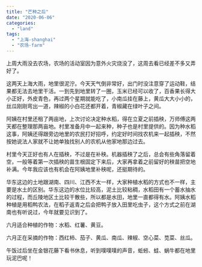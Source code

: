 ```yaml
---
title: "芒种之后"
date: "2020-06-06"
categories: 
  - "land"
tags: 
  - "上海-shanghai"
  - "农场-farm"
---
```


上周大雨没去农场，农场的活动室因为意外火灾烧没了，这周去看已经差不多又弄好了。  
  
这两天上海大雨，地里很泥泞。今天天气倒非常好，出门时没注意穿了运动鞋，结果都无法去地里干活。一到先到地里转了一圈，玉米已经可以收了，百香果长得大小正好，外皮青色，再过两个星期就能吃了，小南瓜挂在藤上，黄瓜大大小小的，丝瓜刚刚弯出一道，辣椒的小白花还都开着，青椒藏在绿叶子之间。  
  
阿姨在村里还租了两亩地，上次讨论决定种水稻，得在立夏之前插秧，万师傅这两天都在整理那两亩地。村里准备月中一起来种，种子也是村里提供的。因为种水稻这事，阿姨还得跟旁边地里的农民打好招呼，约定好时间找农机来一起插秧，不然按她说法人家就不让她单独找别人的农机从他家地那边过去。  
  
村里今天正好也有人在插秧，不过是在补秧。机器插秧了之后，总会有些角落留着空，一般等着第一次插秧的苗生根固定下来后，大家再拿着之前留好的秧苗把空地补满。今年我应该也有机会在阿姨地里补秧呢，还挺期待的。  
  
华东这边的土地跟湖南、四川、江西不太一样，大家种植水稻的方式也不一样，主要是水土的区别。华东这边的水位比较高，泥土比较粘稠，水稻田有一个蓄水抽水的过程，而丘陵地区土比较干散些，所以都是水田，地里一直都得有水。阿姨水稻种植是用稻鸭农法，在稻子返青之后会把鸭子放入田里吃虫子，这个方式之前在湖南也有听说过，今年就要见识到了。  
  
六月适合种植的作物：水稻、红薯、黄豆。  
  
六月正在采摘的作物：西红柿、茄子、黄瓜、南瓜、辣椒、空心菜、苋菜、丝瓜。  
  
午饭过后坐在金银花藤下看书休息，听到噗噗噗的声音，蚯蚓、蛙、蜗牛都在地里玩泥巴呢！
